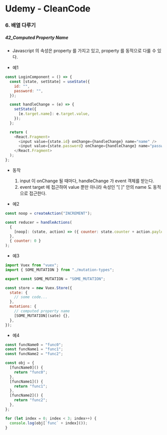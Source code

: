 # Udemy - CleanCode

### 6. 배열 다루기

##### 42_Computed Property Name

* Javascript 의 속성은 property 를 가지고 있고, property 를 동적으로 다룰 수 있다.



* 예1

```javascript
const LoginComponent = () => {
  const [state, setState] = useState({
    id: "",
    password: "",
  });

  const handleChange = (e) => {
    setState({
      [e.target.name]: e.target.value,
    });
  };

  return (
    <React.Fragment>
      <input value={state.id} onChange={handleChange} name="name" />
      <input value={state.password} onChange={handleChange} name="password" />
    </React.Fragment>
  );
};
```

* 동작
  1. input 이 onChange 될 때마다, handleChange 가 event 객체를 받는다.
  2. event target 에 접근하여 value 뿐만 아니라 속성인 "[ ]" 안의 name 도 동적으로 접근한다.



* 예2

```javascript
const noop = createAction("INCREMENT");

const reducer = handleActions(
  {
    [noop]: (state, action) => ({ counter: state.counter + action.payload }),
  },
  { counter: 0 }
);
```



* 예3

```javascript
import Vuex from "vuex";
import { SOME_MUTATION } from "./mutation-types";

export const SOME_MUTATION = "SOME_MUTATION";

const store = new Vuex.Store({
  state: {
    // some code...
  },
  mutations: {
    // computed property name
    [SOME_MUTATION](sate) {},
  },
});
```





* 예4

```javascript
const funcName0 = "func0";
const funcName1 = "func1";
const funcName2 = "func2";

const obj = {
  [funcName0]() {
    return "func0";
  },
  [funcName1]() {
    return "func1";
  },
  [funcName2]() {
    return "func2";
  },
};

for (let index = 0; index < 3; index++) {
  console.log(obj[`func` + index]());
}
```
